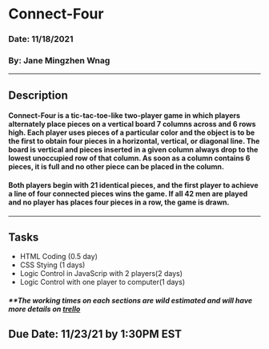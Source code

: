 # Connect-Four

### Date: 11/18/2021

### By: Jane Mingzhen Wnag

---

## Description

#### Connect-Four is a tic-tac-toe-like two-player game in which players alternately place pieces on a vertical board 7 columns across and 6 rows high. Each player uses pieces of a particular color and the object is to be the first to obtain four pieces in a horizontal, vertical, or diagonal line. The board is vertical and pieces inserted in a given column always drop to the lowest unoccupied row of that column. As soon as a column contains 6 pieces, it is full and no other piece can be placed in the column.

#### Both players begin with 21 identical pieces, and the first player to achieve a line of four connected pieces wins the game. If all 42 men are played and no player has places four pieces in a row, the game is drawn.

---

## **Tasks**

- HTML Coding (0.5 day)
- CSS Stying (1 days)
- Logic Control in JavaScrip with 2 players(2 days)
- Logic Control with one player to computer(1 days)

##### \*\*The working times on each sections are wild estimated and will have more details on [trello](https://trello.com/b/fuOiyrD1/project-connect4)





## Due Date: 11/23/21 by 1:30PM EST
